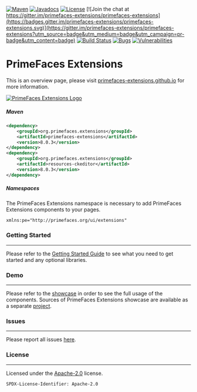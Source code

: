 [![Maven](https://img.shields.io/maven-central/v/org.primefaces.extensions/primefaces-extensions.svg)](https://repo1.maven.org/maven2/org/primefaces/extensions/primefaces-extensions/)
[![Javadocs](http://javadoc.io/badge/org.primefaces.extensions/primefaces-extensions.svg)](http://javadoc.io/doc/org.primefaces.extensions/primefaces-extensions)
[![License](http://img.shields.io/:license-apache-blue.svg)](http://www.apache.org/licenses/LICENSE-2.0.html)
[![Join the chat at https://gitter.im/primefaces-extensions/primefaces-extensions](https://badges.gitter.im/primefaces-extensions/primefaces-extensions.svg)](https://gitter.im/primefaces-extensions/primefaces-extensions?utm_source=badge&utm_medium=badge&utm_campaign=pr-badge&utm_content=badge)
[![Build Status](https://travis-ci.org/primefaces-extensions/core.svg?branch=master)](https://travis-ci.org/primefaces-extensions/core)
[![Bugs](https://sonarcloud.io/api/project_badges/measure?project=org.primefaces.extensions%3Aprimefaces-extensions&metric=bugs)](https://sonarcloud.io/dashboard?id=org.primefaces.extensions%3Aprimefaces-extensions)
[![Vulnerabilities](https://sonarcloud.io/api/project_badges/measure?project=org.primefaces.extensions%3Aprimefaces-extensions&metric=vulnerabilities)](https://sonarcloud.io/dashboard?id=org.primefaces.extensions%3Aprimefaces-extensions)



PrimeFaces Extensions
==========================

This is an overview page, please visit [primefaces-extensions.github.io](http://primefaces-extensions.github.io/) for more information.

[![PrimeFaces Extensions Logo](http://primefaces-extensions.github.io/reports/images/title.png)](https://www.primefaces.org/showcase-ext/)

##### Maven

```xml
<dependency>
    <groupId>org.primefaces.extensions</groupId>
    <artifactId>primefaces-extensions</artifactId>
    <version>8.0.3</version>
</dependency>
<dependency>
    <groupId>org.primefaces.extensions</groupId>
    <artifactId>resources-ckeditor</artifactId>
    <version>8.0.3</version>
</dependency>
```
 ##### Namespaces
 
 The PrimeFaces Extensions namespace is necessary to add PrimeFaces Extensions components to your pages.
 
 ```xml
 xmlns:pe="http://primefaces.org/ui/extensions"
 ```

### Getting Started
***
Please refer to the [Getting Started Guide](https://github.com/primefaces-extensions/primefaces-extensions.github.com/wiki/Getting-Started) to see what you need to get started and any optional libraries.


### Demo
***
Please refer to the [showcase](https://www.primefaces.org/showcase-ext/) in order to see the full usage of the components. Sources of PrimeFaces Extensions showcase are available as a separate [project]( https://github.com/primefaces-extensions/showcase).

### Issues
***
Please report all issues [here](https://github.com/primefaces-extensions/primefaces-extensions.github.com/issues).

### License
***
Licensed under the [Apache-2.0](https://www.apache.org/licenses/LICENSE-2.0) license.

`SPDX-License-Identifier: Apache-2.0`
